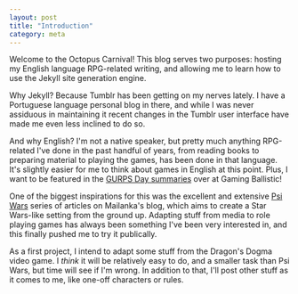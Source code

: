 ```yaml
---
layout: post
title: "Introduction"
category: meta
---
```


Welcome to the Octopus Carnival! This blog serves two purposes: hosting my
English language RPG-related writing, and allowing me to learn how to use the
Jekyll site generation engine.

Why Jekyll? Because Tumblr has been getting on my nerves lately. I have a
Portuguese language personal blog in there, and while I was never assiduous in
maintaining it recent changes in the Tumblr user interface have made me even
less inclined to do so.

And why English? I'm not a native speaker, but pretty much anything RPG-related
I've done in the past handful of years, from reading books to preparing material
to playing the games, has been done in that language. It's slightly easier for
me to think about games in English at this point. Plus, I want to be featured in
the [GURPS Day summaries][gurps-day] over at Gaming Ballistic!

One of the biggest inspirations for this was the excellent and extensive
[Psi Wars][psi-wars] series of articles on Mailanka's blog, which aims to create
a Star Wars-like setting from the ground up. Adapting stuff from media to role
playing games has always been something I've been very interested in, and this
finally pushed me to try it publically.

As a first project, I intend to adapt some stuff from the Dragon's Dogma video
game. I _think_ it will be relatively easy to do, and a smaller task than Psi
Wars, but time will see if I'm wrong. In addition to that, I'll post other stuff
as it comes to me, like one-off characters or rules.

[gurps-day]: https://gamingballistic.blogspot.com.br/p/gurps-day.html
[psi-wars]: https://mailanka.blogspot.com.br/2016/07/a-psi-wars-primer.html
